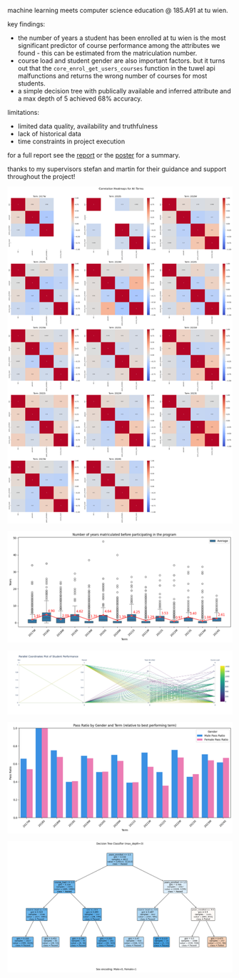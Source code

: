 <!-- https://git.logic.at/podlipnig/ep1_analytics -->

machine learning meets computer science education @ 185.A91 at tu wien.

key findings:

- the number of years a student has been enrolled at tu wien is the most significant predictor of course performance among the attributes we found - this can be estimated from the matriculation number.
- course load and student gender are also important factors. but it turns out that the `core_enrol_get_users_courses` function in the tuwel api malfunctions and returns the wrong number of courses for most students.
- a simple decision tree with publically available and inferred attribute and a max depth of 5 achieved 68% accuracy.

limitations:

- limited data quality, availability and truthfulness
- lack of historical data
- time constraints in project execution

for a full report see the [report](./docs/report.pdf) or the [poster](./docs/poster.pdf) for a summary.

thanks to my supervisors stefan and martin for their guidance and support throughout the project!

![Individual terms correlation heatmap (inferred features)](./docs/assets/corrmap.png)

![Years enrolled boxplot](./docs/assets/years-enrolled-boxplot.png)

![Student performance parallel plot (inferred features)](./docs/assets/studentperf.png)

![Male female success barplot](./docs/assets/passratio.png)

![Decision Tree](./docs/assets/dt.png)
